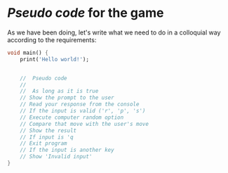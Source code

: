 # _Pseudo code_ for the game

As we have been doing, let's write what we need to do in a colloquial way according to the requirements:

```dart
void main() {
    print('Hello world!');


    //  Pseudo code
    //  
    //  As long as it is true
    // Show the prompt to the user
    // Read your response from the console
    // If the input is valid ('r', 'p', 's')
    // Execute computer random option
    // Compare that move with the user's move
    // Show the result
    // If input is 'q
    // Exit program
    // If the input is another key
    // Show 'Invalid input'
}
```
